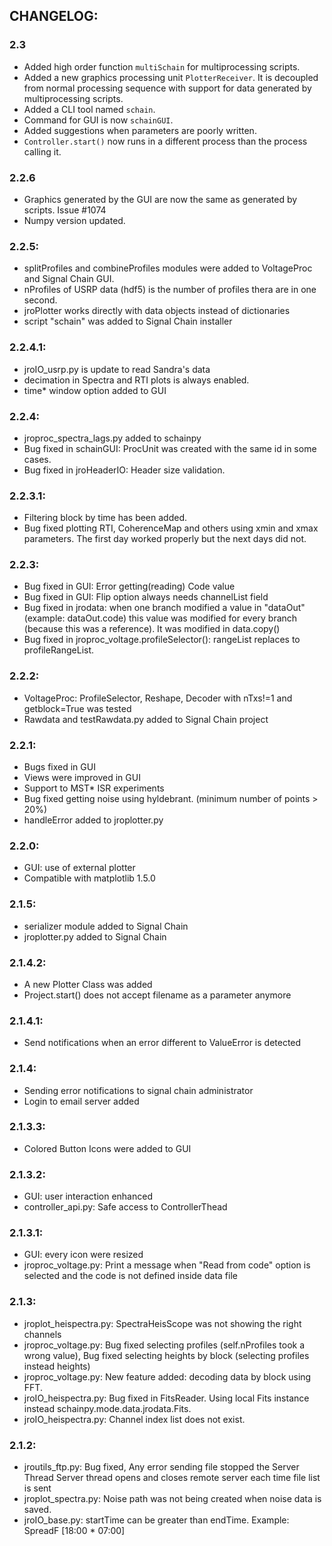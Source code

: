 ## CHANGELOG:

### 2.3
* Added high order function `multiSchain` for multiprocessing scripts.
* Added a new graphics processing unit `PlotterReceiver`. It is decoupled from normal processing sequence with support for data generated by multiprocessing scripts.
* Added a CLI tool named `schain`. 
* Command for GUI is now `schainGUI`.
* Added suggestions when parameters are poorly written.
* `Controller.start()` now runs in a different process than the process calling it.

### 2.2.6
* Graphics generated by the GUI are now the same as generated by scripts. Issue #1074
* Numpy version updated.

### 2.2.5:
* splitProfiles and combineProfiles modules were added to VoltageProc and Signal Chain GUI.
* nProfiles of USRP data (hdf5) is the number of profiles thera are in one second.
* jroPlotter works directly with data objects instead of dictionaries
* script "schain" was added to Signal Chain installer

### 2.2.4.1:
* jroIO_usrp.py is update to read Sandra's data 
* decimation in Spectra and RTI plots is always enabled.
* time* window option added to GUI

### 2.2.4:
* jroproc_spectra_lags.py added to schainpy
* Bug fixed in schainGUI: ProcUnit was created with the same id in some cases.
* Bug fixed in jroHeaderIO: Header size validation.

### 2.2.3.1:
* Filtering block by time has been added.
* Bug fixed plotting RTI, CoherenceMap and others using xmin and xmax parameters. The first day worked
properly but the next days did not.

### 2.2.3:
* Bug fixed in GUI: Error getting(reading) Code value
* Bug fixed in GUI: Flip option always needs channelList field
* Bug fixed in jrodata: when one branch modified a value in "dataOut" (example: dataOut.code) this value
was modified for every branch (because this was a reference). It was modified in data.copy()
* Bug fixed in jroproc_voltage.profileSelector(): rangeList replaces to profileRangeList.

### 2.2.2:
* VoltageProc: ProfileSelector, Reshape, Decoder with nTxs!=1 and getblock=True was tested
* Rawdata and testRawdata.py added to Signal Chain project

### 2.2.1:
* Bugs fixed in GUI
* Views were improved in GUI
* Support to MST* ISR experiments
* Bug fixed getting noise using hyldebrant. (minimum number of points > 20%)
* handleError added to jroplotter.py

### 2.2.0:
* GUI: use of external plotter
* Compatible with matplotlib 1.5.0

### 2.1.5:
* serializer module added to Signal Chain
* jroplotter.py added to Signal Chain

### 2.1.4.2:
* A new Plotter Class was added
* Project.start() does not accept filename as a parameter anymore

### 2.1.4.1:
* Send notifications when an error different to ValueError is detected

### 2.1.4:
* Sending error notifications to signal chain administrator
* Login to email server added

### 2.1.3.3:
* Colored Button Icons were added to GUI

### 2.1.3.2:
* GUI: user interaction enhanced
* controller_api.py: Safe access to ControllerThead

### 2.1.3.1:
* GUI: every icon were resized
* jroproc_voltage.py: Print a message when "Read from code" option is selected and the code is not defined inside data file

### 2.1.3:
* jroplot_heispectra.py: SpectraHeisScope was not showing the right channels
* jroproc_voltage.py: Bug fixed selecting profiles (self.nProfiles took a wrong value),
					 Bug fixed selecting heights by block (selecting profiles instead heights)
* jroproc_voltage.py: New feature added: decoding data by block using FFT.
* jroIO_heispectra.py: Bug fixed in FitsReader. Using local Fits instance instead schainpy.mode.data.jrodata.Fits.
* jroIO_heispectra.py: Channel index list does not exist.

### 2.1.2:
* jroutils_ftp.py: Bug fixed, Any error sending file stopped the Server Thread
				  Server thread opens and closes remote server each time file list is sent
* jroplot_spectra.py: Noise path was not being created when noise data is saved.
* jroIO_base.py: startTime can be greater than endTime. Example: SpreadF [18:00 *  07:00]